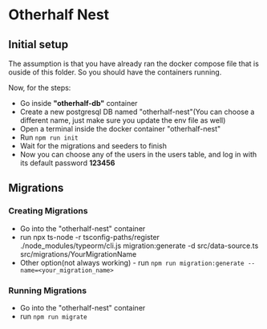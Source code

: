 # Otherhalf Nest
## Initial setup

The assumption is that you have already ran the docker compose file that is ouside of this folder. So you should have the containers running.

Now, for the steps:
- Go inside **"otherhalf-db"** container
- Create a new postgresql DB named "otherhalf-nest"(You can choose a different name, just make sure you update the env file as well)
- Open a terminal inside the docker container "otherhalf-nest"
- Run ```npm run init```
- Wait for the migrations and seeders to finish
- Now you can choose any of the users in the users table, and log in with its default password **123456**

## Migrations
### Creating Migrations
- Go into the "otherhalf-nest" container
- run npx ts-node -r tsconfig-paths/register ./node_modules/typeorm/cli.js migration:generate -d src/data-source.ts src/migrations/YourMigrationName
- Other option(not always working) - run ```npm run migration:generate --name=<your_migration_name>```

### Running Migrations
- Go into the "otherhalf-nest" container
- run ```npm run migrate```